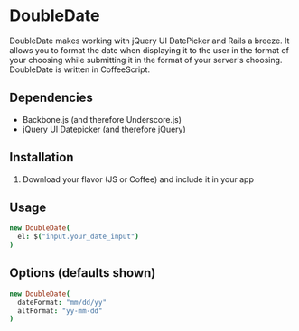 # DoubleDate

DoubleDate makes working with jQuery UI DatePicker and Rails a breeze. It allows you to format the date when displaying it to the user in the format of your choosing while submitting it in the format of your server's choosing. DoubleDate is written in CoffeeScript.

## Dependencies

* Backbone.js (and therefore Underscore.js)
* jQuery UI Datepicker (and therefore jQuery)

## Installation

1. Download your flavor (JS or Coffee) and include it in your app

## Usage

```coffeescript
new DoubleDate(
  el: $("input.your_date_input")
)
```

## Options (defaults shown)

```coffeescript
new DoubleDate(
  dateFormat: "mm/dd/yy"
  altFormat: "yy-mm-dd"
)
```
